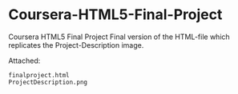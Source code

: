 # Coursera-HTML5-Final-Project
Coursera HTML5 Final Project
Final version of the HTML-file which replicates the Project-Description image.

Attached:

    finalproject.html
    ProjectDescription.png
